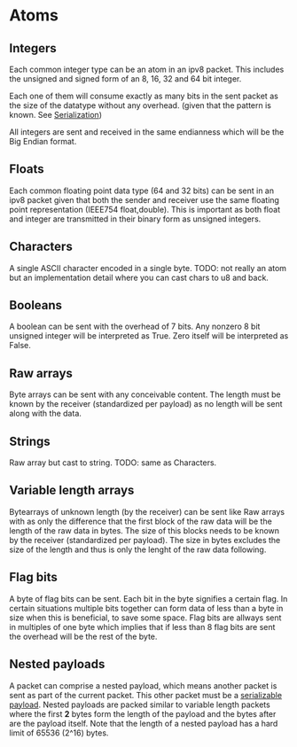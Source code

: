 # Atoms

## Integers

  Each common integer type can be an atom in an ipv8 packet. This includes the unsigned and signed form of an 8, 16, 32 and 64 bit integer.

  Each one of them will consume exactly as many bits in the sent packet as the size of the datatype without any overhead. (given that the pattern is known. See [Serialization](../payloads/serialization.md))

  All integers are sent and received in the same endianness which will be the Big Endian format.

## Floats

  Each common floating point data type (64 and 32 bits) can be sent in an ipv8 packet given that both the sender and receiver use the same floating point representation (IEEE754 float,double). This is important as both float and integer are transmitted in their binary form as unsigned integers.

## Characters

  A single ASCII character encoded in a single byte. TODO: not really an atom but an implementation detail where you can cast chars to u8 and back.

## Booleans

  A boolean can be sent with the overhead of 7 bits. Any nonzero 8 bit unsigned integer will be interpreted as True. Zero itself will be interpreted as False.

## Raw arrays

  Byte arrays can be sent with any conceivable content. The length must be known by the receiver (standardized per payload) as no length will be sent along with the data.

## Strings

  Raw array but cast to string. TODO: same as Characters.

## Variable length arrays

  Bytearrays of unknown length (by the receiver) can be sent like Raw arrays with as only the difference that the first block of the raw data will be the length of the raw data in bytes. The size of this blocks needs to be known by the receiver (standardized per payload). The size in bytes excludes the size of the length and thus is only the lenght of the raw data following.

## Flag bits

  A byte of flag bits can be sent. Each bit in the byte signifies a certain flag. In certain situations multiple bits together can form data of less than a byte in size when this is beneficial, to save some space. Flag bits are allways sent in multiples of one byte which implies that if less than 8 flag bits are sent the overhead will be the rest of the byte.

## Nested payloads

  A packet can comprise a nested payload, which means another packet is sent as part of the current packet. This other packet must be a [serializable payload](../payloads/serialization.md). Nested payloads are packed similar to variable length packets where the first **2** bytes form the length of the payload and the bytes after are the payload itself. Note that the length of a nested payload has a hard limit of 65536 (2^16) bytes.



